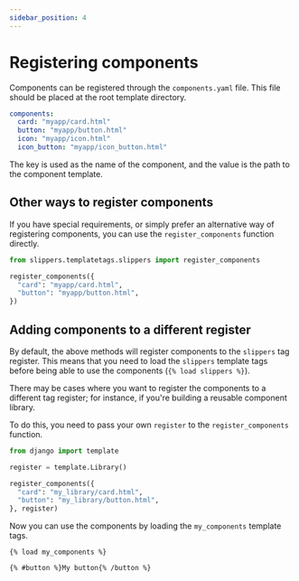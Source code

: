 ```yaml
---
sidebar_position: 4
---
```


# Registering components

Components can be registered through the `components.yaml` file. This file should be placed at the root template directory.

```yaml title="myapp/templates/components.yaml"
components:
  card: "myapp/card.html"
  button: "myapp/button.html"
  icon: "myapp/icon.html"
  icon_button: "myapp/icon_button.html"
```

The key is used as the name of the component, and the value is the path to the component template.

## Other ways to register components

If you have special requirements, or simply prefer an alternative way of registering components, you can use the `register_components` function directly.

```python
from slippers.templatetags.slippers import register_components

register_components({
  "card": "myapp/card.html",
  "button": "myapp/button.html",
})
```

## Adding components to a different register

By default, the above methods will register components to the `slippers` tag register. This means that you need to load the `slippers` template tags before being able to use the components (`{% load slippers %}`).

There may be cases where you want to register the components to a different tag register; for instance, if you're building a reusable component library.

To do this, you need to pass your own `register` to the `register_components` function.

```python title="my_library/templatetags/my_components.py"
from django import template

register = template.Library()

register_components({
  "card": "my_library/card.html",
  "button": "my_library/button.html",
}, register)
```

Now you can use the components by loading the `my_components` template tags.

```twig
{% load my_components %}

{% #button %}My button{% /button %}
```
